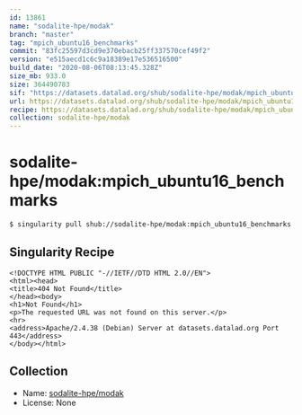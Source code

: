 ```yaml
---
id: 13861
name: "sodalite-hpe/modak"
branch: "master"
tag: "mpich_ubuntu16_benchmarks"
commit: "83fc25597d3cd9e370ebacb25ff337570cef49f2"
version: "e515aecd1c6c9a18389e17e536516500"
build_date: "2020-08-06T08:13:45.328Z"
size_mb: 933.0
size: 364490783
sif: "https://datasets.datalad.org/shub/sodalite-hpe/modak/mpich_ubuntu16_benchmarks/2020-08-06-83fc2559-e515aecd/e515aecd1c6c9a18389e17e536516500.sif"
url: https://datasets.datalad.org/shub/sodalite-hpe/modak/mpich_ubuntu16_benchmarks/2020-08-06-83fc2559-e515aecd/
recipe: https://datasets.datalad.org/shub/sodalite-hpe/modak/mpich_ubuntu16_benchmarks/2020-08-06-83fc2559-e515aecd/Singularity
collection: sodalite-hpe/modak
---
```


# sodalite-hpe/modak:mpich_ubuntu16_benchmarks

```bash
$ singularity pull shub://sodalite-hpe/modak:mpich_ubuntu16_benchmarks
```

## Singularity Recipe

```singularity
<!DOCTYPE HTML PUBLIC "-//IETF//DTD HTML 2.0//EN">
<html><head>
<title>404 Not Found</title>
</head><body>
<h1>Not Found</h1>
<p>The requested URL was not found on this server.</p>
<hr>
<address>Apache/2.4.38 (Debian) Server at datasets.datalad.org Port 443</address>
</body></html>
```

## Collection

 - Name: [sodalite-hpe/modak](https://github.com/sodalite-hpe/modak)
 - License: None

